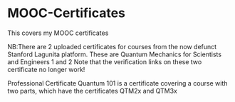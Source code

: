 # MOOC-Certificates
This covers my MOOC certificates

NB:There are 2 uploaded certificates for courses from the now defunct Stanford Lagunita platform. These are Quantum Mechanics for Scientists and Engineers 1 and 2
Note that the verification links on these two certificate no longer work!

Professional Certificate Quantum 101 is a certificate covering a course with two parts, which have the certificates QTM2x and QTM3x
